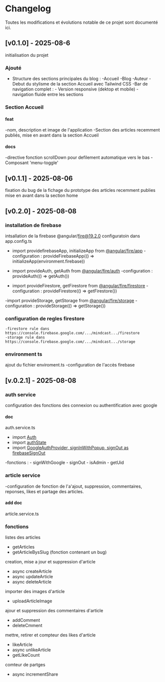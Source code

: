 # Changelog

Toutes les modifications et évolutions notable de ce projet sont documenté ici.

## [v0.1.0] - 2025-08-6

initialisation du projet

### Ajouté

- Structure des sections principales du blog :
    -Accueil
    -Blog
    -Auteur
    -Debut du stylisme de la section Accueil avec Tailwind CSS
    -Bar de navigation complet :
        - Version responsive (dektop et mobile)
        - navigation fluide entre les sections

### Section Accueil

#### feat

-nom, description et image de l'application
-Section des articles recemment publiés, mise en avant dans la section Accueil

#### docs

-directive fonction scrollDown pour defilement automatique vers le bas
-Composant 'menu-toggle'

## [v0.1.1] - 2025-08-06

fixation du bug de la fichage du prototype des articles recemment publies mise en avant dans la section home

## [v0.2.0] - 2025-08-08

### installation de firebase

intsallation de la firebase @angular/fire@19.2.0
configuratoin dans app.config.ts

- import providefirebaseApp, initializeApp from [@angular/fire/app](firebase)
    -configuration : provideFirebaseApp(() => initializeApp(environment.firebase))

- import provideAuth, getAuth from [@angular/fire/auth](firebase)
    -configuration : provideAuth(() => getAuth())

- import provideFirestore, getFirestore from [@angular/fire/firestore](firebase)
    -configuration : provideFirestore(() => getFirestore())

-import provideStorage, getStorage from [@angular/fire/storage](firebase)
    -configuration : provideStorage(() => getStorage())

### configuration de regles firestore

    -firestore rule dans https://console.firebase.google.com/.../mindcast.../firestore
    -storage rule dans https://console.firebase.google.com/.../mindcast.../storage

### environment ts

ajout du fichier enviroment.ts
    -configuration de l'accès firebase

## [v.0.2.1] - 2025-08-08

### auth service

configuration des fonctions des connexion ou authentification avec google

#### doc

auth.service.ts

- import [Auth](@angular/fire/auth)
- import [authState](@angular/fire/auth)
- import [GoogleAuthProvider, signInWithPopup, signOut as firebaseSignOut](@angular/fire/auth)

-fonctions :
    - signWithGoogle
    - signOut
    - isAdmin
    - getUid

### article service

-configuration de fonction de l'a'ajout, suppression, commentaires, reponses, likes et partage des articles.

#### add doc

article.service.ts

### fonctions

listes des articles

- getArticles
- getArticleBysSlug (fonction contenant un bug)

creation, mise a jour et suppression d'article

- async createArticle
- async updateArticle
- async deleteArticle

importer des images d'article

- uploadArticleImage

ajour et suppression des commentaires d'article

- addComment
- deleteCmment

mettre, retirer et compteur des likes d'article

- likeArticle
- async unlikeArticle
- getLIkeCount

comteur de partges

- async incrementShare